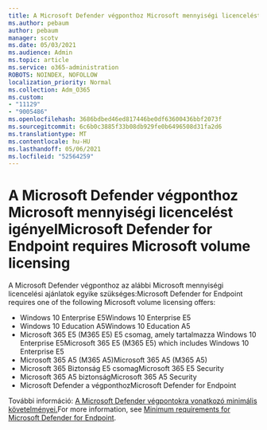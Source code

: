 ```yaml
---
title: A Microsoft Defender végponthoz Microsoft mennyiségi licencelést igényel
ms.author: pebaum
author: pebaum
manager: scotv
ms.date: 05/03/2021
ms.audience: Admin
ms.topic: article
ms.service: o365-administration
ROBOTS: NOINDEX, NOFOLLOW
localization_priority: Normal
ms.collection: Adm_O365
ms.custom:
- "11129"
- "9005486"
ms.openlocfilehash: 3686bdbed46ed817446be0df63600436bbf2073f
ms.sourcegitcommit: 6c6b0c3885f33b08db929fe0b6496508d31fa2d6
ms.translationtype: MT
ms.contentlocale: hu-HU
ms.lasthandoff: 05/06/2021
ms.locfileid: "52564259"
---
```

# <a name="microsoft-defender-for-endpoint-requires-microsoft-volume-licensing"></a><span data-ttu-id="13a38-102">A Microsoft Defender végponthoz Microsoft mennyiségi licencelést igényel</span><span class="sxs-lookup"><span data-stu-id="13a38-102">Microsoft Defender for Endpoint requires Microsoft volume licensing</span></span>

<span data-ttu-id="13a38-103">A Microsoft Defender végponthoz az alábbi Microsoft mennyiségi licencelési ajánlatok egyike szükséges:</span><span class="sxs-lookup"><span data-stu-id="13a38-103">Microsoft Defender for Endpoint requires one of the following Microsoft volume licensing offers:</span></span>

- <span data-ttu-id="13a38-104">Windows 10 Enterprise E5</span><span class="sxs-lookup"><span data-stu-id="13a38-104">Windows 10 Enterprise E5</span></span>
- <span data-ttu-id="13a38-105">Windows 10 Education A5</span><span class="sxs-lookup"><span data-stu-id="13a38-105">Windows 10 Education A5</span></span>
- <span data-ttu-id="13a38-106">Microsoft 365 E5 (M365 E5) E5 csomag, amely tartalmazza Windows 10 Enterprise E5</span><span class="sxs-lookup"><span data-stu-id="13a38-106">Microsoft 365 E5 (M365 E5) which includes Windows 10 Enterprise E5</span></span>
- <span data-ttu-id="13a38-107">Microsoft 365 A5 (M365 A5)</span><span class="sxs-lookup"><span data-stu-id="13a38-107">Microsoft 365 A5 (M365 A5)</span></span>
- <span data-ttu-id="13a38-108">Microsoft 365 Biztonság E5 csomag</span><span class="sxs-lookup"><span data-stu-id="13a38-108">Microsoft 365 E5 Security</span></span>
- <span data-ttu-id="13a38-109">Microsoft 365 A5 biztonság</span><span class="sxs-lookup"><span data-stu-id="13a38-109">Microsoft 365 A5 Security</span></span>
- <span data-ttu-id="13a38-110">Microsoft Defender a végponthoz</span><span class="sxs-lookup"><span data-stu-id="13a38-110">Microsoft Defender for Endpoint</span></span>

<span data-ttu-id="13a38-111">További információ: [A Microsoft Defender végpontokra vonatkozó minimális követelményei.](https://docs.microsoft.com/microsoft-365/security/defender-endpoint/minimum-requirements)</span><span class="sxs-lookup"><span data-stu-id="13a38-111">For more information, see [Minimum requirements for Microsoft Defender for Endpoint](https://docs.microsoft.com/microsoft-365/security/defender-endpoint/minimum-requirements).</span></span>